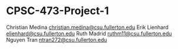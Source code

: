 # CPSC-473-Project-1
Christian Medina christian.medina@csu.fullerton.edu
Erik Lienhard elienhard@csu.fullerton.edu
Ruth Madrid ruthm11@csu.fullerton.edu
Nguyen Tran ntran272@csu.fullerton.edu